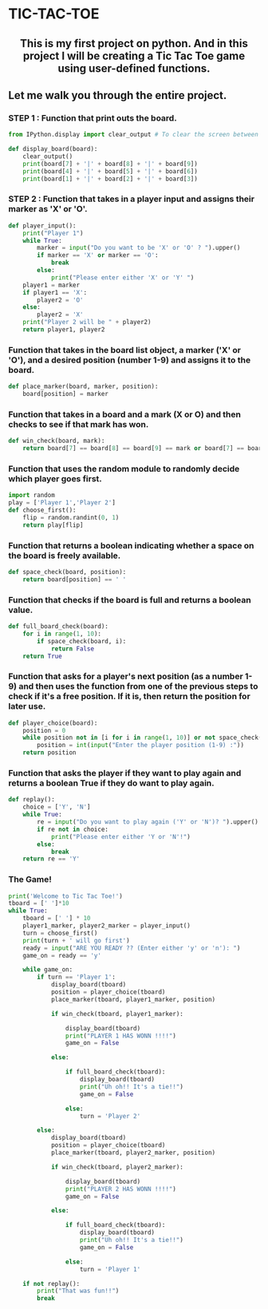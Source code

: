# TIC-TAC-TOE

## <center>This is my first project on python. And in this project I will be creating a Tic Tac Toe game using user-defined functions. 

## Let me walk you through the entire project.</center>



### STEP 1 : Function that print outs the board.
```python
from IPython.display import clear_output # To clear the screen between moves.

def display_board(board):
    clear_output()
    print(board[7] + '|' + board[8] + '|' + board[9])
    print(board[4] + '|' + board[5] + '|' + board[6])
    print(board[1] + '|' + board[2] + '|' + board[3])
```

### STEP 2 : Function that takes in a player input and assigns their marker as 'X' or 'O'.
```python
def player_input():
    print("Player 1")
    while True:
        marker = input("Do you want to be 'X' or 'O' ? ").upper()
        if marker == 'X' or marker == 'O':
            break
        else:
            print("Please enter either 'X' or 'Y' ")
    player1 = marker
    if player1 == 'X':
        player2 = 'O'
    else:
        player2 = 'X'
    print("Player 2 will be " + player2)
    return player1, player2
```

### Function that takes in the board list object, a marker ('X' or 'O'), and a desired position (number 1-9) and assigns it to the board.
```python
def place_marker(board, marker, position):
    board[position] = marker
```

### Function that takes in a board and a mark (X or O) and then checks to see if that mark has won. 
```python
def win_check(board, mark):
    return board[7] == board[8] == board[9] == mark or board[7] == board[4] == board[1] == mark or board[7] == board[5] == board[3] == mark or board[8] == board[5] == board[2] == mark or board[9] == board[5] == board[1] == mark or board[9] == board[6] == board[3] == mark
```

### Function that uses the random module to randomly decide which player goes first.
```python
import random
play = ['Player 1','Player 2']
def choose_first():
    flip = random.randint(0, 1)
    return play[flip]
```

### Function that returns a boolean indicating whether a space on the board is freely available.
```python
def space_check(board, position):
    return board[position] == ' '
```

### Function that checks if the board is full and returns a boolean value. 
```python
def full_board_check(board):
    for i in range(1, 10):
        if space_check(board, i):
            return False
    return True
```

### Function that asks for a player's next position (as a number 1-9) and then uses the function from one of the previous steps to check if it's a free position. If it is, then return the position for later use.
```python
def player_choice(board):
    position = 0
    while position not in [i for i in range(1, 10)] or not space_check(board, position):
        position = int(input("Enter the player position (1-9) :"))
    return position
```

### Function that asks the player if they want to play again and returns a boolean True if they do want to play again.
```python
def replay():
    choice = ['Y', 'N']
    while True:
        re = input("Do you want to play again ('Y' or 'N')? ").upper()
        if re not in choice:
            print("Please enter either 'Y or 'N'!")
        else:
            break
    return re == 'Y'
```

### The Game!
```python
print('Welcome to Tic Tac Toe!')
tboard = [' ']*10
while True:
    tboard = [' '] * 10
    player1_marker, player2_marker = player_input()
    turn = choose_first()
    print(turn + ' will go first')
    ready = input("ARE YOU READY ?? (Enter either 'y' or 'n'): ")
    game_on = ready == 'y'

    while game_on:
        if turn == 'Player 1':
            display_board(tboard)
            position = player_choice(tboard)
            place_marker(tboard, player1_marker, position)

            if win_check(tboard, player1_marker):

                display_board(tboard)
                print("PLAYER 1 HAS WONN !!!!")
                game_on = False

            else:

                if full_board_check(tboard):
                    display_board(tboard)
                    print("Uh oh!! It's a tie!!")
                    game_on = False

                else:
                    turn = 'Player 2'

        else:
            display_board(tboard)
            position = player_choice(tboard)
            place_marker(tboard, player2_marker, position)

            if win_check(tboard, player2_marker):

                display_board(tboard)
                print("PLAYER 2 HAS WONN !!!!")
                game_on = False

            else:

                if full_board_check(tboard):
                    display_board(tboard)
                    print("Uh oh!! It's a tie!!")
                    game_on = False

                else:
                    turn = 'Player 1'

    if not replay():
        print("That was fun!!")
        break

```
